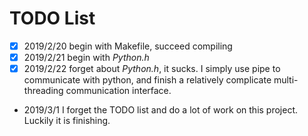 # TODO List
- [X] 2019/2/20 begin with Makefile, succeed compiling
- [X] 2019/2/21 begin with *Python.h*
- [X] 2019/2/22 forget about *Python.h*, it sucks. I simply use pipe to communicate with python, and finish a relatively complicate multi-threading communication interface.
- 2019/3/1 I forget the TODO list and do a lot of work on this project. Luckily it is finishing.
